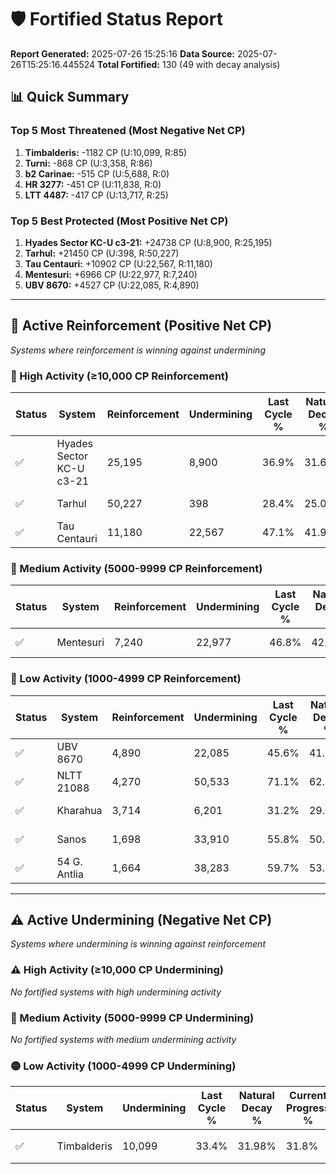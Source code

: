# 🛡️ Fortified Status Report

**Report Generated:** 2025-07-26 15:25:16
**Data Source:** 2025-07-26T15:25:16.445524
**Total Fortified:** 130 (49 with decay analysis)

## 📊 Quick Summary

### Top 5 Most Threatened (Most Negative Net CP)
1. **Timbalderis:** -1182 CP (U:10,099, R:85)
2. **Turni:** -868 CP (U:3,358, R:86)
3. **b2 Carinae:** -515 CP (U:5,688, R:0)
4. **HR 3277:** -451 CP (U:11,838, R:0)
5. **LTT 4487:** -417 CP (U:13,717, R:25)

### Top 5 Best Protected (Most Positive Net CP)
1. **Hyades Sector KC-U c3-21:** +24738 CP (U:8,900, R:25,195)
2. **Tarhul:** +21450 CP (U:398, R:50,227)
3. **Tau Centauri:** +10902 CP (U:22,567, R:11,180)
4. **Mentesuri:** +6966 CP (U:22,977, R:7,240)
5. **UBV 8670:** +4527 CP (U:22,085, R:4,890)


---

## 🔵 Active Reinforcement (Positive Net CP)
*Systems where reinforcement is winning against undermining*

### 🔵 High Activity (≥10,000 CP Reinforcement)

| Status | System | Reinforcement | Undermining | Last Cycle % | Natural Decay % | Current Progress % | Current CP | Net CP | Activity |
|--------|--------|---------------|-------------|--------------|-----------------|-------------------|------------|--------|----------|
| ✅ | Hyades Sector KC-U c3-21 | 25,195 | 8,900 | 36.9% | 31.69% | 35.5% | 230,750 | +24738 | 🔵 High Reinforcement |
| ✅ | Tarhul | 50,227 | 398 | 28.4% | 25.00% | 28.3% | 183,950 | +21450 | 🔵 High Reinforcement |
| ✅ | Tau Centauri | 11,180 | 22,567 | 47.1% | 41.92% | 43.6% | 283,400 | +10902 | 🔵 High Reinforcement |

### 🔵 Medium Activity (5000-9999 CP Reinforcement)

| Status | System | Reinforcement | Undermining | Last Cycle % | Natural Decay % | Current Progress % | Current CP | Net CP | Activity |
|--------|--------|---------------|-------------|--------------|-----------------|-------------------|------------|--------|----------|
| ✅ | Mentesuri | 7,240 | 22,977 | 46.8% | 42.23% | 43.3% | 281,450 | +6966 | 🔵 Medium Reinforcement |

### 🔵 Low Activity (1000-4999 CP Reinforcement)

| Status | System | Reinforcement | Undermining | Last Cycle % | Natural Decay % | Current Progress % | Current CP | Net CP | Activity |
|--------|--------|---------------|-------------|--------------|-----------------|-------------------|------------|--------|----------|
| ✅ | UBV 8670 | 4,890 | 22,085 | 45.6% | 41.50% | 42.2% | 274,300 | +4527 | 🔵 Low Reinforcement |
| ✅ | NLTT 21088 | 4,270 | 50,533 | 71.1% | 62.67% | 63.3% | 411,450 | +4109 | 🔵 Low Reinforcement |
| ✅ | Kharahua | 3,714 | 6,201 | 31.2% | 29.70% | 30.2% | 196,300 | +3255 | 🔵 Low Reinforcement |
| ✅ | Sanos | 1,698 | 33,910 | 55.8% | 50.37% | 50.6% | 328,900 | +1509 | 🔵 Low Reinforcement |
| ✅ | 54 G. Antlia | 1,664 | 38,283 | 59.7% | 53.58% | 53.8% | 349,699 | +1447 | 🔵 Low Reinforcement |


---

## ⚠️ Active Undermining (Negative Net CP)
*Systems where undermining is winning against reinforcement*

### ⚠️ High Activity (≥10,000 CP Undermining)

*No fortified systems with high undermining activity*

### 🔶 Medium Activity (5000-9999 CP Undermining)

*No fortified systems with medium undermining activity*

### 🟡 Low Activity (1000-4999 CP Undermining)

| Status | System | Undermining | Last Cycle % | Natural Decay % | Current Progress % | Reinforcement | Current CP | Net CP | Activity |
|--------|--------|-------------|--------------|-----------------|-------------------|---------------|------------|--------|----------|
| ✅ | Timbalderis | 10,099 | 33.4% | 31.98% | 31.8% | 85 | 206,700 | -1182 | 🟡 Low Undermining |
